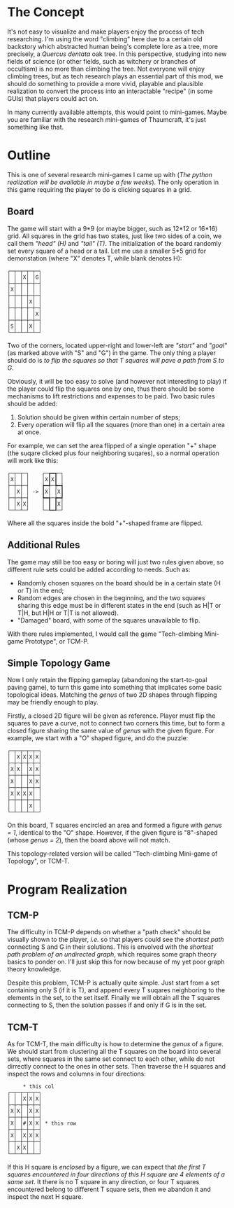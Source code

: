 # The Concept
It's not easy to visualize and make players enjoy the process of tech researching. I'm using the word "climbing" here due to a certain old backstory which abstracted human being's complete lore as a tree, more precisely, a *Quercus dentata* oak tree. In this perspective, studying into new fields of science (or other fields, such as witchery or branches of occultism) is no more than climbing the tree. Not everyone will enjoy climbing trees, but as tech research plays an essential part of this mod, we should do something to provide a more vivid, playable and plausible realization to convert the process into an interactable "recipe" (in some GUIs) that players could act on.

In many currently available attempts, this would point to mini-games. Maybe you are familiar with the research mini-games of Thaumcraft, it's just something like that.

# Outline
This is one of several research mini-games I came up with (*The python realization will be available in maybe a few weeks*). The only operation in this game requiring the player to do is clicking squares in a grid.

## Board
The game will start with a 9\*9 (or maybe bigger, such as 12\*12 or 16\*16) grid. All squares in the grid has two states, just like two sides of a coin, we call them *"head" (H)* and *"tail" (T)*. The initialization of the board randomly set every square of a head or a tail. Let me use a smaller 5\*5 grid for demonstation (where "X" denotes T, while blank denotes H):
```
┌─┬─┬─┬─┬─┐
│ │ │X│ │G│
├─┼─┼─┼─┼─┤
│X│ │ │ │ │
├─┼─┼─┼─┼─┤
│ │ │ │X│ │
├─┼─┼─┼─┼─┤
│ │ │ │ │X│
├─┼─┼─┼─┼─┤
│S│ │ │X│ │
└─┴─┴─┴─┴─┘
```
Two of the corners, located upper-right and lower-left are *"start"* and *"goal"* (as marked above with "S" and "G") in the game. The only thing a player should do is *to flip the squares so that T squares will pave a path from S to G*.

Obviously, it will be too easy to solve (and however not interesting to play) if the player could flip the squares one by one, thus there should be some mechanisms to lift restrictions and expenses to be paid. Two basic rules should be added:
1. Solution should be given within certain number of steps;
2. Every operation will flip all the squares (more than one) in a certain area at once.

For example, we can set the area flipped of a single operation "+" shape (the suqare clicked plus four neighboring suqares), so a normal operation will work like this:
```
┌─┬─┬─┐    ┌─┲━┱─┐
│X│ │ │    │X┃X┃ │
├─┼─┼─┤    ┢━╃─╄━┪
│ │X│ │ -> ┃X│ │X┃
├─┼─┼─┤    ┡━╅─╆━┩
│ │X│X│    │ ┃ ┃X│
└─┴─┴─┘    └─┺━┹─┘
```
Where all the squares inside the bold "+"-shaped frame are flipped.

## Additional Rules
The game may still be too easy or boring will just two rules given above, so different rule sets could be added according to needs. Such as:
- Randomly chosen squares on the board should be in a certain state (H or T) in the end;
- Random edges are chosen in the beginning, and the two squares sharing this edge must be in different states in the end (such as H|T or T|H, but H|H or T|T is not allowed).
- "Damaged" board, with some of the squares unavailable to flip.

With there rules implemented, I would call the game "Tech-climbing Mini-game Prototype", or TCM-P.

## Simple Topology Game
Now I only retain the flipping gameplay (abandoning the start-to-goal paving game), to turn this game into something that implicates some basic topological ideas. Matching the *genus* of two 2D shapes through flipping may be friendly enough to play.

Firstly, a closed 2D figure will be given as reference. Player must flip the squares to pave a curve, not to connect two corners this time, but to form a closed figure sharing the same value of *genus* with the given figure. For example, we start with a "O" shaped figure, and do the puzzle:
```
┌─┬─┬─┬─┬─┐
│ │X│X│X│X│
├─┼─┼─┼─┼─┤
│X│X│ │X│X│
├─┼─┼─┼─┼─┤
│X│ │ │X│X│
├─┼─┼─┼─┼─┤
│X│X│X│X│ │
├─┼─┼─┼─┼─┤
│ │ │ │X│ │
└─┴─┴─┴─┴─┘
```

On this board, T squares encircled an area and formed a figure with *genus = 1*, identical to the "O" shape. However, if the given figure is "8"-shaped (whose *genus = 2*), then the board above will not match.

This topology-related version will be called "Tech-climbing Mini-game of Topology", or TCM-T.

# Program Realization
## TCM-P

The difficulty in TCM-P depends on whether a "path check" should be visually shown to the player, *i.e.* so that players could see the *shortest path* connecting S and G in their solutions. This is envolved with the *shortest path problem of an undirected graph*, which requires some graph theory basics to ponder on. I'll just skip this for now because of my yet poor graph theory knowledge.

Despite this problem, TCM-P is actually quite simple. Just start from a set containing only S (if it is T), and append every T suqares neighboring to the elements in the set, to the set itself. Finally we will obtain all the T squares connecting to S, then the solution passes if and only if G is in the set.

## TCM-T

As for TCM-T, the main difficulty is how to determine the *genus* of a figure. We should start from clustering all the T squares on the board into several sets, where squares in the same set connect to each other, while do not dirrectly connect to the ones in other sets. Then traverse the H squares and inspect the rows and columns in four directions:
```
     * this col
┌─┬─┬─┬─┬─┐
│ │ │X│X│X│
├─┼─┼─┼─┼─┤
│X│X│ │X│X│
├─┼─┼─┼─┼─┤
│X│ │#│X│X│ * this row
├─┼─┼─┼─┼─┤
│X│ │X│X│X│
├─┼─┼─┼─┼─┤
│ │X│X│ │ │
└─┴─┴─┴─┴─┘
```

If this H square is *enclosed* by a figure, we can expect that *the first T squares encountered in four directions of this H square are 4 elements of a same set*. It there is no T square in any direction, or four T squares encountered belong to different T square sets, then we abandon it and inspect the next H square.
